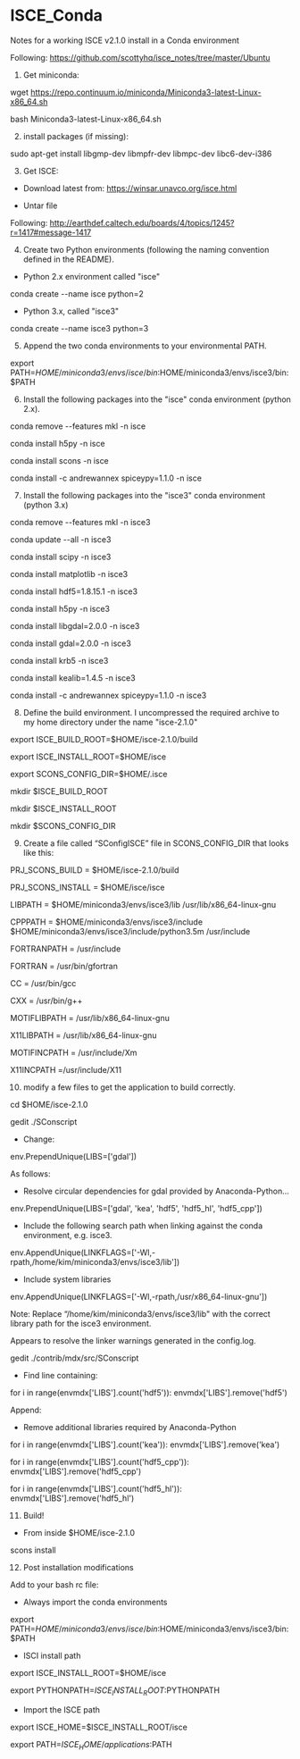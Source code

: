 # ISCE_Conda
Notes for a working ISCE v2.1.0 install in a Conda environment

Following: https://github.com/scottyhq/isce_notes/tree/master/Ubuntu

1)	Get miniconda: 

wget https://repo.continuum.io/miniconda/Miniconda3-latest-Linux-x86_64.sh

bash Miniconda3-latest-Linux-x86_64.sh

2)	install packages (if missing):

sudo apt-get install libgmp-dev libmpfr-dev libmpc-dev libc6-dev-i386

3)	Get ISCE:

- Download latest from: https://winsar.unavco.org/isce.html

- Untar file

Following: http://earthdef.caltech.edu/boards/4/topics/1245?r=1417#message-1417

4)	Create two Python environments (following the naming convention defined in the README).

- Python 2.x environment called "isce" 

conda create --name isce python=2

- Python 3.x, called "isce3" 

conda create --name isce3 python=3

5)	Append the two conda environments to your environmental PATH.

export PATH=$HOME/miniconda3/envs/isce/bin:$HOME/miniconda3/envs/isce3/bin:$PATH

6)	Install the following packages into the "isce" conda environment (python 2.x).

conda remove --features mkl -n isce

conda install h5py -n isce

conda install scons -n isce

conda install -c andrewannex spiceypy=1.1.0 -n isce

7)	Install the following packages into the "isce3" conda environment (python 3.x)

conda remove --features mkl -n isce3

conda update --all -n isce3

conda install scipy -n isce3

conda install matplotlib -n isce3

conda install hdf5=1.8.15.1 -n isce3

conda install h5py -n isce3

conda install libgdal=2.0.0 -n isce3

conda install gdal=2.0.0 -n isce3

conda install krb5 -n isce3

conda install kealib=1.4.5 -n isce3

conda install -c andrewannex spiceypy=1.1.0 -n isce3

8)	Define the build environment. I uncompressed the required archive to my home directory under the name "isce-2.1.0"

export ISCE_BUILD_ROOT=$HOME/isce-2.1.0/build

export ISCE_INSTALL_ROOT=$HOME/isce

export SCONS_CONFIG_DIR=$HOME/.isce

mkdir $ISCE_BUILD_ROOT

mkdir $ISCE_INSTALL_ROOT

mkdir $SCONS_CONFIG_DIR

9)	Create a file called “SConfigISCE” file in SCONS_CONFIG_DIR that looks like this:

PRJ_SCONS_BUILD = $HOME/isce-2.1.0/build

PRJ_SCONS_INSTALL = $HOME/isce/isce

LIBPATH = $HOME/miniconda3/envs/isce3/lib /usr/lib/x86_64-linux-gnu

CPPPATH = $HOME/miniconda3/envs/isce3/include $HOME/miniconda3/envs/isce3/include/python3.5m /usr/include

FORTRANPATH = /usr/include

FORTRAN = /usr/bin/gfortran

CC = /usr/bin/gcc

CXX = /usr/bin/g++

MOTIFLIBPATH = /usr/lib/x86_64-linux-gnu

X11LIBPATH = /usr/lib/x86_64-linux-gnu

MOTIFINCPATH = /usr/include/Xm 

X11INCPATH =/usr/include/X11

10)	modify a few files to get the application to build correctly.

cd $HOME/isce-2.1.0

gedit ./SConscript

- Change:

env.PrependUnique(LIBS=['gdal'])

As follows:

- Resolve circular dependencies for gdal provided by Anaconda-Python...

env.PrependUnique(LIBS=['gdal', 'kea', 'hdf5', 'hdf5_hl', 'hdf5_cpp'])

- Include the following search path when linking against the conda environment, e.g. isce3.

env.AppendUnique(LINKFLAGS=['-Wl,-rpath,/home/kim/miniconda3/envs/isce3/lib'])

- Include system libraries

env.AppendUnique(LINKFLAGS=['-Wl,-rpath,/usr/x86_64-linux-gnu'])

Note: Replace “/home/kim/miniconda3/envs/isce3/lib" with the correct library path for the isce3 environment.

Appears to resolve the linker warnings generated in the config.log.

gedit ./contrib/mdx/src/SConscript

- Find line containing:

for i in range(envmdx['LIBS'].count('hdf5')): envmdx['LIBS'].remove('hdf5')

Append:

- Remove additional libraries required by Anaconda-Python

for i in range(envmdx['LIBS'].count('kea')): envmdx['LIBS'].remove('kea')

for i in range(envmdx['LIBS'].count('hdf5_cpp')): envmdx['LIBS'].remove('hdf5_cpp')

for i in range(envmdx['LIBS'].count('hdf5_hl')): envmdx['LIBS'].remove('hdf5_hl')

11)	 Build!

- From inside $HOME/isce-2.1.0

scons install

12)	Post installation modifications

Add to your bash rc file:

- Always import the conda environments

export PATH=$HOME/miniconda3/envs/isce/bin:$HOME/miniconda3/envs/isce3/bin:$PATH

- ISCI install path

export ISCE_INSTALL_ROOT=$HOME/isce

export PYTHONPATH=$ISCE_INSTALL_ROOT:$PYTHONPATH

- Import the ISCE path

export ISCE_HOME=$ISCE_INSTALL_ROOT/isce

export PATH=$ISCE_HOME/applications:$PATH
